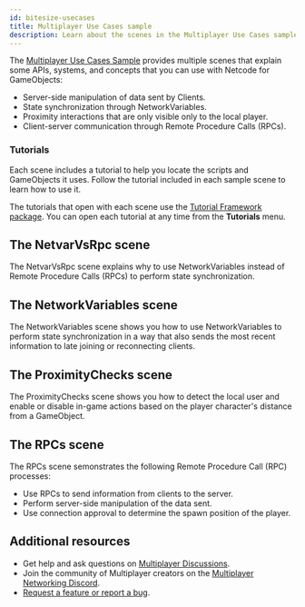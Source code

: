 ```yaml
---
id: bitesize-usecases
title: Multiplayer Use Cases sample
description: Learn about the scenes in the Multiplayer Use Cases sample.
---
```


The [Multiplayer Use Cases Sample](https://github.com/Unity-Technologies/com.unity.multiplayer.samples.bitesize/tree/main/Basic/MultiplayerUseCases) provides multiple scenes that explain some APIs, systems, and concepts that you can use with Netcode for GameObjects:

- Server-side manipulation of data sent by Clients.
- State synchronization through NetworkVariables.
- Proximity interactions that are only visible only to the local player.
- Client-server communication through  Remote Procedure Calls (RPCs).

### Tutorials

Each scene includes a tutorial to help you locate the scripts and GameObjects it uses. Follow the tutorial included in each sample scene to learn how to use it.

The tutorials that open with each scene use the [Tutorial Framework package](https://docs.unity3d.com/Packages/com.unity.learn.iet-framework@4.0/manual/index.html). You can open each tutorial at any time from the **Tutorials** menu.

## The NetvarVsRpc scene

The NetvarVsRpc scene explains why to use NetworkVariables instead of Remote Procedure Calls (RPCs) to perform state synchronization.

## The NetworkVariables scene

The NetworkVariables scene shows you how to use NetworkVariables to perform state synchronization in a way that also sends the most recent information to late joining or reconnecting clients.

## The ProximityChecks scene

The ProximityChecks scene shows you how to detect the local user and enable or disable in-game actions based on the player character's distance from a GameObject.

## The RPCs scene

The RPCs scene semonstrates the following Remote Procedure Call (RPC) processes: 
 * Use RPCs to send information from clients to the server.
 * Perform server-side manipulation of the data sent.
 * Use connection approval to determine the spawn position of the player.

## Additional resources

- Get help and ask questions on [Multiplayer Discussions](https://discussions.unity.com/lists/multiplayer).
- Join the community of Multiplayer creators on the [Multiplayer Networking Discord](https://discord.gg/unity-multiplayer-network).
- [Request a feature or report a bug](https://github.com/Unity-Technologies/com.unity.multiplayer.samples.bitesize/issues/new/choose).